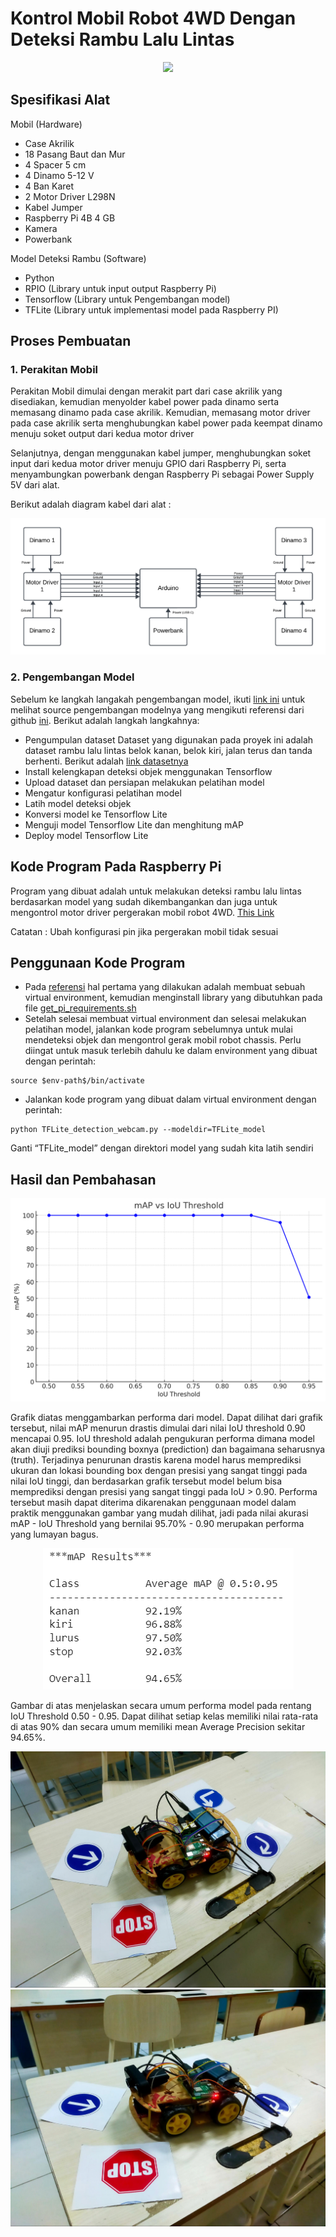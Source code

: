 # Kontrol Mobil Robot 4WD Dengan Deteksi Rambu Lalu Lintas

<p align="center">
   <img src="../doc/TFLite-vs-EdgeTPU.gif">
</p>

## Spesifikasi Alat
Mobil (Hardware)
* Case Akrilik
* 18 Pasang Baut dan Mur
* 4 Spacer 5 cm
* 4 Dinamo 5-12 V
* 4 Ban Karet
* 2 Motor Driver L298N
* Kabel Jumper
* Raspberry Pi 4B 4 GB
* Kamera
* Powerbank

Model Deteksi Rambu (Software)
* Python
* RPIO (Library untuk input output Raspberry Pi)
* Tensorflow (Library untuk Pengembangan model)
* TFLite (Library untuk implementasi model pada Raspberry PI)

## Proses Pembuatan

### 1. Perakitan Mobil
Perakitan Mobil dimulai dengan merakit part dari case akrilik yang disediakan, kemudian menyolder kabel power pada dinamo serta memasang dinamo pada case akrilik. Kemudian, memasang motor driver pada case akrilik serta menghubungkan kabel power pada keempat dinamo menuju soket output dari kedua motor driver

Selanjutnya, dengan menggunakan kabel jumper, menghubungkan soket input dari kedua motor driver menuju GPIO dari Raspberry Pi, serta menyambungkan powerbank dengan Raspberry Pi sebagai Power Supply 5V dari alat.

Berikut adalah diagram kabel dari alat :
<p align="center">
  <img src="/src/image/image3.png">
</p>

### 2. Pengembangan Model
Sebelum ke langkah langakah pengembangan model, ikuti [link ini](https://colab.research.google.com/drive/1yvxqzuNJgQZ4EPWkyVXEdsqmkMQCIvKV?usp=sharing) untuk melihat source pengembangan modelnya yang mengikuti referensi dari github [ini](https://github.com/EdjeElectronics/TensorFlow-Lite-Object-Detection-on-Android-and-Raspberry-Pi).
Berikut adalah langkah langkahnya:
* Pengumpulan dataset
Dataset yang digunakan pada proyek ini adalah dataset rambu lalu lintas belok kanan, belok kiri, jalan terus dan tanda berhenti. Berikut adalah [link datasetnya](https://app.roboflow.com/anggito/straightleftrightstop/3)
* Install kelengkapan deteksi objek menggunakan Tensorflow
* Upload dataset dan persiapan melakukan pelatihan model
* Mengatur konfigurasi pelatihan model
* Latih model deteksi objek
* Konversi model ke Tensorflow Lite
* Menguji model Tensorflow Lite dan menghitung mAP
* Deploy model Tensorflow Lite

## Kode Program Pada Raspberry Pi
Program yang dibuat adalah untuk melakukan deteksi rambu lalu lintas berdasarkan model yang sudah dikembangankan dan juga untuk mengontrol motor driver pergerakan mobil robot 4WD.
[This Link](/src/TFLite_detection_webcam.py)

Catatan : Ubah konfigurasi pin jika pergerakan mobil tidak sesuai


## Penggunaan Kode Program
* Pada [referensi](https://github.com/EdjeElectronics/TensorFlow-Lite-Object-Detection-on-Android-and-Raspberry-Pi) hal pertama yang dilakukan adalah membuat sebuah virtual environment, kemudian menginstall library yang dibutuhkan pada file [get_pi_requirements.sh](/src/get_pi_requirements.sh)
* Setelah selesai membuat virtual environment dan selesai melakukan pelatihan model, jalankan kode program sebelumnya untuk mulai mendeteksi objek dan mengontrol gerak mobil robot chassis. Perlu diingat untuk masuk terlebih dahulu ke dalam environment yang dibuat dengan perintah:

```
source $env-path$/bin/activate
```
* Jalankan kode program yang dibuat dalam virtual environment dengan perintah: 
```
python TFLite_detection_webcam.py --modeldir=TFLite_model
```
Ganti “TFLite_model” dengan direktori model yang sudah kita latih sendiri

## Hasil dan Pembahasan
<p align="center">
  <img src="/src/image/image2.png">
</p>
Grafik diatas menggambarkan performa dari model. Dapat dilihat dari grafik tersebut, nilai mAP menurun drastis dimulai dari nilai IoU threshold 0.90 mencapai 0.95. IoU threshold adalah pengukuran performa dimana model akan diuji prediksi bounding boxnya (prediction) dan bagaimana seharusnya (truth). Terjadinya penurunan drastis karena model harus memprediksi ukuran dan lokasi bounding box dengan presisi yang sangat tinggi pada nilai IoU tinggi, dan berdasarkan grafik tersebut model belum bisa memprediksi dengan presisi yang sangat tinggi pada IoU > 0.90. Performa tersebut masih dapat diterima dikarenakan penggunaan model dalam praktik menggunakan gambar yang mudah dilihat, jadi pada nilai akurasi mAP - IoU Threshold yang bernilai 95.70% - 0.90 merupakan performa yang lumayan bagus. 
<p align="center">
  <img src="/src/image/image5.png">
</p>
Gambar di atas menjelaskan secara umum performa model pada rentang IoU Threshold 0.50 - 0.95. Dapat dilihat setiap kelas memiliki nilai rata-rata di atas 90% dan secara umum memiliki mean Average Precision sekitar 94.65%.

<p align="center">
  <img src="/src/image/image1.jpg">
  <img src="/src/image/image4.jpg">
